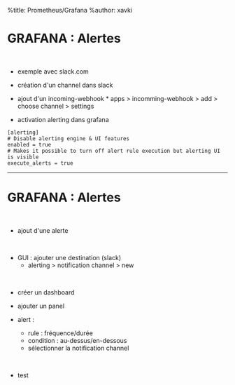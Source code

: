 %title: Prometheus/Grafana
%author: xavki


# GRAFANA : Alertes



<br>


* exemple avec slack.com

* création d'un channel dans slack

* ajout d'un incoming-webhook
		* apps > incomming-webhook > add > choose channel > settings

* activation alerting dans grafana
		
```
[alerting]
# Disable alerting engine & UI features
enabled = true
# Makes it possible to turn off alert rule execution but alerting UI is visible
execute_alerts = true
```

-----------------------------------------------------------------

# GRAFANA : Alertes

<br>


* ajout d'une alerte

<br>


* GUI : ajouter une destination (slack)
	* alerting > notification channel > new

<br>


* créer un dashboard

* ajouter un panel

* alert : 
	* rule : fréquence/durée
	* condition : au-dessus/en-dessous
	* sélectionner la notification channel

<br>


* test

